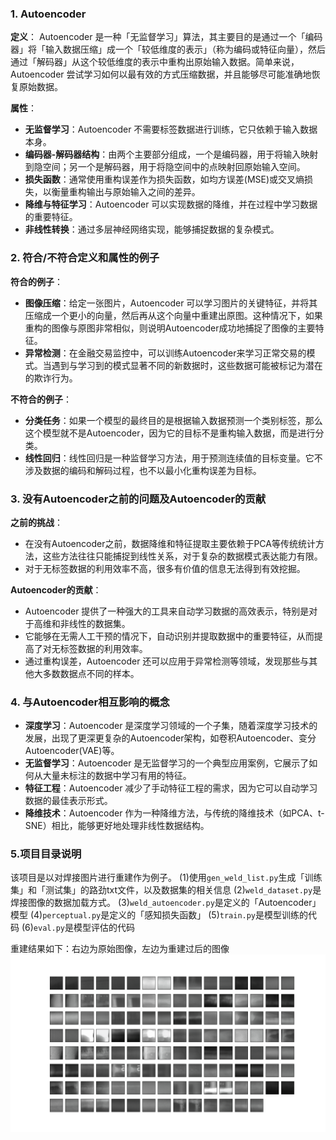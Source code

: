 ### 1. Autoencoder 

**定义**：
Autoencoder 是一种「无监督学习」算法，其主要目的是通过一个「编码器」将「输入数据压缩」成一个「较低维度的表示」（称为编码或特征向量），然后通过「解码器」从这个较低维度的表示中重构出原始输入数据。简单来说，Autoencoder 尝试学习如何以最有效的方式压缩数据，并且能够尽可能准确地恢复原始数据。

**属性**：
- **无监督学习**：Autoencoder 不需要标签数据进行训练，它只依赖于输入数据本身。
- **编码器-解码器结构**：由两个主要部分组成，一个是编码器，用于将输入映射到隐空间；另一个是解码器，用于将隐空间中的点映射回原始输入空间。
- **损失函数**：通常使用重构误差作为损失函数，如均方误差(MSE)或交叉熵损失，以衡量重构输出与原始输入之间的差异。
- **降维与特征学习**：Autoencoder 可以实现数据的降维，并在过程中学习数据的重要特征。
- **非线性转换**：通过多层神经网络实现，能够捕捉数据的复杂模式。

### 2. 符合/不符合定义和属性的例子

**符合的例子**：
- **图像压缩**：给定一张图片，Autoencoder 可以学习图片的关键特征，并将其压缩成一个更小的向量，然后再从这个向量中重建出原图。这种情况下，如果重构的图像与原图非常相似，则说明Autoencoder成功地捕捉了图像的主要特征。
- **异常检测**：在金融交易监控中，可以训练Autoencoder来学习正常交易的模式。当遇到与学习到的模式显著不同的新数据时，这些数据可能被标记为潜在的欺诈行为。

**不符合的例子**：
- **分类任务**：如果一个模型的最终目的是根据输入数据预测一个类别标签，那么这个模型就不是Autoencoder，因为它的目标不是重构输入数据，而是进行分类。
- **线性回归**：线性回归是一种监督学习方法，用于预测连续值的目标变量。它不涉及数据的编码和解码过程，也不以最小化重构误差为目标。

### 3. 没有Autoencoder之前的问题及Autoencoder的贡献

**之前的挑战**：
- 在没有Autoencoder之前，数据降维和特征提取主要依赖于PCA等传统统计方法，这些方法往往只能捕捉到线性关系，对于复杂的数据模式表达能力有限。
- 对于无标签数据的利用效率不高，很多有价值的信息无法得到有效挖掘。

**Autoencoder的贡献**：
- Autoencoder 提供了一种强大的工具来自动学习数据的高效表示，特别是对于高维和非线性的数据集。
- 它能够在无需人工干预的情况下，自动识别并提取数据中的重要特征，从而提高了对无标签数据的利用效率。
- 通过重构误差，Autoencoder 还可以应用于异常检测等领域，发现那些与其他大多数数据点不同的样本。

### 4. 与Autoencoder相互影响的概念

- **深度学习**：Autoencoder 是深度学习领域的一个子集，随着深度学习技术的发展，出现了更深更复杂的Autoencoder架构，如卷积Autoencoder、变分Autoencoder(VAE)等。
- **无监督学习**：Autoencoder 是无监督学习的一个典型应用案例，它展示了如何从大量未标注的数据中学习有用的特征。
- **特征工程**：Autoencoder 减少了手动特征工程的需求，因为它可以自动学习数据的最佳表示形式。
- **降维技术**：Autoencoder 作为一种降维方法，与传统的降维技术（如PCA、t-SNE）相比，能够更好地处理非线性数据结构。

### 5.项目目录说明
该项目是以对焊接图片进行重建作为例子。
(1)使用`gen_weld_list.py`生成「训练集」和「测试集」的路劲txt文件，以及数据集的相关信息
(2)`weld_dataset.py`是焊接图像的数据加载方式。
(3)`weld_autoencoder.py`是定义的「Autoencoder」模型
(4)`perceptual.py`是定义的「感知损失函数」
(5)`train.py`是模型训练的代码
(6)`eval.py`是模型评估的代码

重建结果如下：右边为原始图像，左边为重建过后的图像
![](https://github.com/togetherhkl/Autoencoder/blob/master/weld1016_reconstructed_images/weld_512_autoencoder64.png?raw=true)
